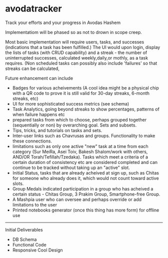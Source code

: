 # avodatracker
Track your efforts and your progress in Avodas Hashem

Implementatiom will be phased so as not to drown in scope creep.


Most basic implementation will require users, tasks, and successes (indications that a task has been fulfilled.)
The UI would upon login, display the lists of tasks (with CRUD capability) and a streak - the number of uninterrupted successes, calculated weekly,daily,or mothly, as a task requires. (Non scheduled tasks can possibly also include 'failures' so that streaks can be calculated,

Future enhancement can include
- Badges for various acheivements (A cool idea might be a physical chip with a QR code to prove it is still valid for 30-day streaks, 6-month streaks, etc)
- UI for more sophisticated success metrics (see schema) 
- Task Analytics, going beyond streaks to show percentages, patterns of when failure happens etc
- prepared tasks from which to choose, perhaps grouped together (sequentially or non) by overarching goal. Sets and subsets.
- Tips, tricks, and tutorials on tasks and sets.
- Inter-user links such as Chavrusas and groups. Functionality to make these connections.
- limitations such as only one active "new" task at a time from each category (Sur MeiRa, Asei Toiv, Bakesh Shalom/work with others, AND/OR Torah/Tefillah/Tzedaka). Tasks which meet a criteria of a certain duration of consistency etc are considered completed and can continue to be tracked without taking up an "active" slot.
- Initial Status, tasks that are already acheived at sign up, such as Chitas for someone who already does it, which would not count toward active slots.
- Group Medals indicated participation in a group who has acheived a certain status - Chitas Group, 3 Prakim Group, Smartphone-free Group.
- A Mashpia user who can oversee and perhaps override or add limitations to the user
- Printed notebooks generator (once this thing has more form) for offline use

________________________________________________________________

Initial Deliverables

- DB Schema
- Functional Code
- Responsive Cool Design
